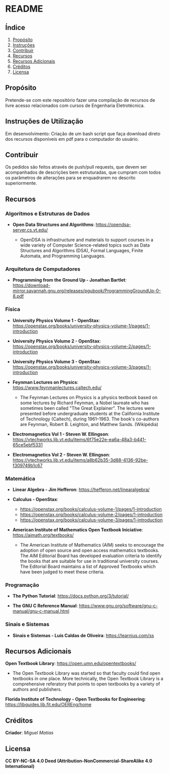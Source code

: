  # README

  ## Índice
  
  1. [Propósito](#propósito)
  2. [Instruções](#instruções)
  3. [Contribuir](#contribuir)
  4. [Recursos](#recursos)
  5. [Recursos Adicionais](#recursos-adicionais)
  6. [Créditos](créditos)
  7. [Licensa](#licensa)

  ## Propósito
  
  Pretende-se com este repositório fazer uma compilação de recursos de livre acesso relacionados com cursos de Engenharia Eletrotécnica. 

  ## Instruções de Utilização

  Em desenvolvimento: Criação de um bash script que faça download direto dos recursos disponíveis em pdf para o computador do usuário.

  ## Contribuir

  Os pedidos são feitos através de push/pull requests, que devem ser acompanhados de descrições bem estruturadas, que cumpram com todos os parâmetros de alterações para se enquadrarem no descrito superiormente. 

  ## Recursos

  ### Algoritmos e Estruturas de Dados

  - **Open Data Structures and Algorithms**: https://opendsa-server.cs.vt.edu/

    - OpenDSA is infrastructure and materials to support courses in a wide variety of Computer Science-related topics such as Data Structures and Algorithms (DSA), Formal Languages, Finite Automata, and Programming Languages.

  ### Arquitetura de Computadores

  - **Programming from the Ground Up - Jonathan Bartlet**: https://download-mirror.savannah.gnu.org/releases/pgubook/ProgrammingGroundUp-0-8.pdf

  ### Física

  - **University Physics Volume 1 - OpenStax**: https://openstax.org/books/university-physics-volume-1/pages/1-introduction

  - **University Physics Volume 2 - OpenStax**: https://openstax.org/books/university-physics-volume-2/pages/1-introduction

  - **University Physics Volume 3 - OpenStax**: https://openstax.org/books/university-physics-volume-3/pages/1-introduction

  - **Feynman Lectures on Physics**: https://www.feynmanlectures.caltech.edu/

    - The Feynman Lectures on Physics is a physics textbook based on some lectures by Richard Feynman, a Nobel laureate who has sometimes been called "The Great Explainer". The lectures were presented before undergraduate students at the California Institute of Technology (Caltech), during 1961–1963. The book's co-authors are Feynman, Robert B. Leighton, and Matthew Sands. (Wikipédia)
   
  - **Electromagnetics Vol 1 - Steven W. Ellingson**: https://vtechworks.lib.vt.edu/items/6f75e22e-ea6a-48a3-b441-65ce5ebf5331
   
  - **Electromagnetics Vol 2 - Steven W. Ellingson**: https://vtechworks.lib.vt.edu/items/a8b62b35-3d88-4136-92be-f309749b1c67

  ### Matemática

  - **Linear Algebra - Jim Hefferon**: https://hefferon.net/linearalgebra/ 
  
  - **Calculus - OpenStax**:
    - https://openstax.org/books/calculus-volume-1/pages/1-introduction
    - https://openstax.org/books/calculus-volume-2/pages/1-introduction
    - https://openstax.org/books/calculus-volume-3/pages/1-introduction

  - **American Institute of Mathematics Open Textbook Iniciative**: https://aimath.org/textbooks/

    - The American Institute of Mathematics (AIM) seeks to encourage the adoption of open source and open access mathematics textbooks. The AIM Editorial Board has developed evaluation criteria to identify the books that are suitable for use in traditional university courses. The Editorial Board maintains a list of Approved Textbooks which have been judged to meet these criteria.

  ### Programação

  - **The Python Tutorial**: https://docs.python.org/3/tutorial/

  - **The GNU C Reference Manual**: https://www.gnu.org/software/gnu-c-manual/gnu-c-manual.html

  ### Sinais e Sistemas

  - **Sinais e Sistemas - Luís Caldas de Oliveira**: https://learnius.com/ss

  ## Recursos Adicionais

  **Open Textbook Library**: https://open.umn.edu/opentextbooks/

  - The Open Textbook Library was started so that faculty could find open textbooks in one place. More technically, the Open Textbook Library is a comprehensive referatory that points to open textbooks by a variety of authors and publishers.

  **Florida Institute of Technology - Open Textbooks for Engineering**: https://libguides.lib.fit.edu/OEREng/home

  ## Créditos

  **Criador**: *Miguel Matias*

  ## Licensa
  **CC BY-NC-SA 4.0 Deed (Attribution-NonCommercial-ShareAlike 4.0 International)**
